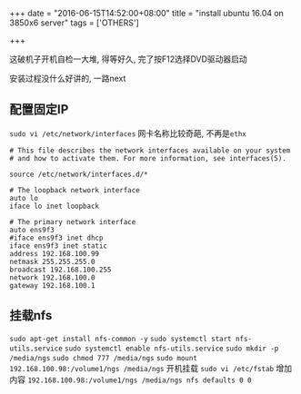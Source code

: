 +++
date = "2016-06-15T14:52:00+08:00"
title = "install ubuntu 16.04 on 3850x6 server"
tags = ['OTHERS']

+++

这破机子开机自检一大堆, 得等好久, 完了按F12选择DVD驱动器启动

安装过程没什么好讲的, 一路next

## 配置固定IP
`sudo vi /etc/network/interfaces`
网卡名称比较奇葩, 不再是`ethx`
```
# This file describes the network interfaces available on your system
# and how to activate them. For more information, see interfaces(5).

source /etc/network/interfaces.d/*

# The loopback network interface
auto lo
iface lo inet loopback

# The primary network interface
auto ens9f3
#iface ens9f3 inet dhcp
iface ens9f3 inet static
address 192.168.100.99
netmask 255.255.255.0
broadcast 192.168.100.255
network 192.168.100.0
gateway 192.168.100.1
```
## 挂载nfs
`sudo apt-get install nfs-common -y`
`sudo systemctl start nfs-utils.service`
`sudo systemctl enable nfs-utils.service`
`sudo mkdir -p /media/ngs`
`sudo chmod 777 /media/ngs`
`sudo mount 192.168.100.98:/volume1/ngs /media/ngs`
开机挂载
`sudo vi /etc/fstab`
增加内容
`192.168.100.98:/volume1/ngs /media/ngs nfs defaults 0 0`

